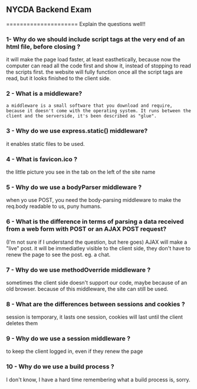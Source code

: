 ## NYCDA Backend Exam
=====================
Explain the questions well!!

### 1- Why do we should include script tags at the very end of an html file, before closing </body>?
  it will make the page load faster, at least easthetically, because now the computer can read all the code first and show it, instead of stopping to read the scripts first. the website will fully function once all the script tags are read, but it looks finished to the client side.

### 2 - What is a middleware?
    a middleware is a small software that you download and require, because it doesn't come with the operating system. It runs between the client and the serverside, it's been described as "glue".

### 3 - Why do we use express.static() middleware?
  it enables static files to be used.

### 4 - What is favicon.ico ?
  the little picture you see in the tab on the left of the site name

### 5 - Why do we use a bodyParser middleware ?
  when yo use POST, you need the body-parsing middleware to make the req.body readable to us, puny humans.

### 6 - What is the difference in terms of parsing a data received from a web form with POST or an AJAX POST request?
  (I'm not sure if I understand the question, but here goes)
  AJAX will make a "live" post. it will be immediatley visible to the client side, they don't have to renew the page to see the post. eg. a chat.

### 7 - Why do we use methodOverride middleware ?
  sometimes the client side doesn't support our code, maybe because of an old browser. because of this middleware, the site can still be used.

### 8 - What are the differences between sessions and cookies ?
  session is temporary, it lasts one session, cookies will last until the client deletes them

### 9 - Why do we use a session middleware ?
  to keep the client logged in, even if they renew the page

### 10 - Why do we use a build process ?
  I don't know, I have a hard time remembering what a build process is, sorry.
